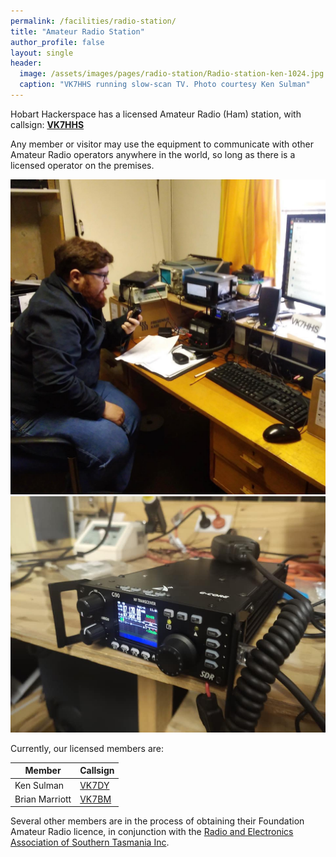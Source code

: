 ```yaml
---
permalink: /facilities/radio-station/
title: "Amateur Radio Station"
author_profile: false
layout: single
header:
  image: /assets/images/pages/radio-station/Radio-station-ken-1024.jpg
  caption: "VK7HHS running slow-scan TV. Photo courtesy Ken Sulman"
---
```


Hobart Hackerspace has a licensed Amateur Radio (Ham) station, with callsign: **[VK7HHS](https://www.qrz.com/db/VK7HHS)**

Any member or visitor may use the equipment to communicate with other Amateur Radio operators anywhere in the world, so long as there is a licensed operator on the premises.

![On the air](/assets/images/pages/radio-station/Leo-on-the-mic.jpg) ![HF Transceiver](/assets/images/pages/radio-station/HF-transceiver.jpg)

Currently, our licensed members are:

| Member          | Callsign |
| --------------- | -------- |
| Ken Sulman | [VK7DY](https://www.qrz.com/db/VK7DY) | 
| Brian Marriott | [VK7BM](https://www.qrz.com/db/VK7BM) |

Several other members are in the process of obtaining their Foundation Amateur Radio licence, in conjunction with the [Radio and Electronics Association of Southern Tasmania Inc](https://www.reast.asn.au/).
